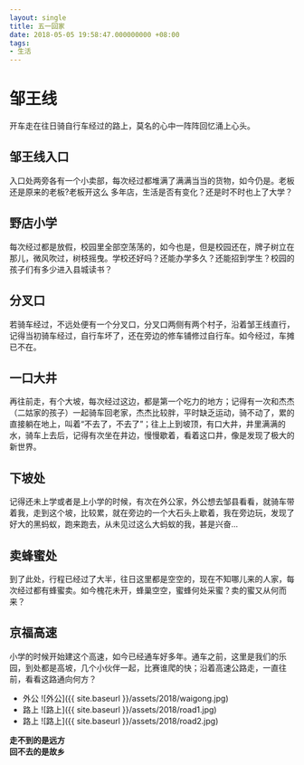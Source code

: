 ```yaml
---
layout: single
title: 五一回家
date: 2018-05-05 19:58:47.000000000 +08:00
tags:
- 生活
---
```


# 邹王线 
开车走在往日骑自行车经过的路上，莫名的心中一阵阵回忆涌上心头。  

## 邹王线入口
入口处两旁各有一个小卖部，每次经过都堆满了满满当当的货物，如今仍是。老板还是原来的老板?老板开这么
多年店，生活是否有变化？还是时不时也上了大学？

## 野店小学
   每次经过都是放假，校园里全部空荡荡的，如今也是，但是校园还在，牌子树立在那儿，微风吹过，树枝摇曳。学校还好吗？还能办学多久？还能招到学生？校园的孩子们有多少进入县城读书？

## 分叉口
若骑车经过，不远处便有一个分叉口，分叉口两侧有两个村子，沿着邹王线直行，记得当初骑车经过，自行车坏了，还在旁边的修车铺修过自行车。如今经过，车摊已不在。

## 一口大井
再往前走，有个大坡，每次经过这边，都是第一个吃力的地方；记得有一次和杰杰（二姑家的孩子）一起骑车回老家，杰杰比较胖，平时缺乏运动，骑不动了，累的直接躺在地上，叫着“不去了，不去了”；往上上到坡顶，有口大井，井里满满的水，骑车上去后，记得有次坐在井边，慢慢歇着，看着这口井，像是发现了极大的新世界。

## 下坡处
记得还未上学或者是上小学的时候，有次在外公家，外公想去邹县看看，就骑车带着我，走到这个坡，比较累，就在旁边的一个大石头上歇着，我在旁边玩，发现了好大的黑蚂蚁，跑来跑去，从未见过这么大蚂蚁的我，甚是兴奋...

## 卖蜂蜜处
到了此处，行程已经过了大半，往日这里都是空空的，现在不知哪儿来的人家，每次经过都有蜂蜜卖。如今槐花未开，蜂巢空空，蜜蜂何处采蜜？卖的蜜又从何而来？

## 京福高速
小学的时候开始建这个高速，如今已经通车好多年。通车之前，这里是我们的乐园，到处都是高坡，几个小伙伴一起，比赛谁爬的快；沿着高速公路走，一直往前，看看这路通向何方？

- 外公
![外公]({{ site.baseurl }}/assets/2018/waigong.jpg)
- 路上
![路上]({{ site.baseurl }}/assets/2018/road1.jpg)
- 路上
![路上]({{ site.baseurl }}/assets/2018/road2.jpg)


**走不到的是远方**  
**回不去的是故乡**



